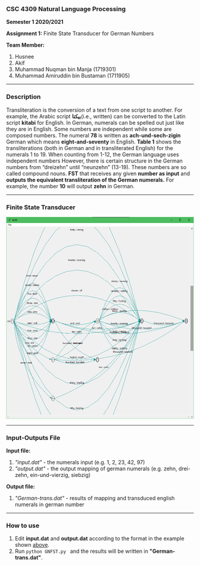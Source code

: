 ### CSC 4309 Natural Language Processing

**Semester 1 2020/2021**

**Assignment 1:** Finite State Transducer for German Numbers

**Team Member:**

1. Husnee
2. Akif
3. Muhammad Nuqman bin Manja (1719301)
4. Muhammad Amiruddin bin Bustaman (1711905)

<hr>

### Description

Transliteration is the conversion of a text from one script to another. For example, the Arabic script **بيكتا**(i.e., written) can be converted to the Latin script **kitabi** for English. In German, numerals can be spelled out just like they are in English. Some numbers are independent while some are composed numbers. The numeral **78** is written as **ach-und-sech-zigin** German which means **eight-and-seventy** in English. **Table 1** shows the transliterations (both in German and in transliterated English) for the numerals 1 to 19. When counting from 1-12, the German language uses independent numbers However, there is certain structure in the German numbers from “dreizehn” until “neunzehn” (13-19). These numbers are so called compound nouns. **FST** that receives any given **number as input** and **outputs the equivalent transliteration of the German numerals.** For example, the number **10** will output **zehn** in German.

<hr>

### Finite State Transducer

![image](fst.png)

<hr>

<h3 id=#IO >Input-Outputs File</h3>

**Input file:**

1. _"input.dat"_ - the numerals input (e.g. 1, 2, 23, 42, 97)
2. _"output.dat"_ - the output mapping of german numerals (e.g. zehn, drei-zehn, ein-und-vierzig, siebzig)

**Output file:**

1. _"German-trans.dat"_ - results of mapping and transduced english numerals in german number

<hr>

### How to use

1. Edit **input.dat** and **output.dat** according to the format in the example shown [above](#IO).
2. Run `python GNFST.py ` and the results will be written in **"German-trans.dat"**.
